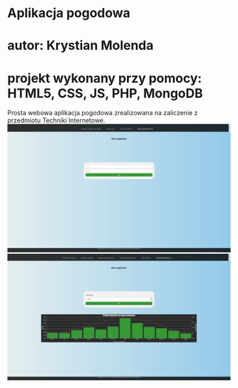 # Aplikacja pogodowa
# autor: Krystian Molenda
# projekt wykonany przy pomocy: HTML5, CSS, JS, PHP, MongoDB
Prosta webowa aplikacja pogodowa zrealizowana na zaliczenie z przedmiotu Techniki Internetowe.
![](https://github.com/pierwiastekzminusjeden/Aplikacja-pogodowa/blob/master/1.PNG)
![](https://github.com/pierwiastekzminusjeden/Aplikacja-pogodowa/blob/master/2.PNG)
